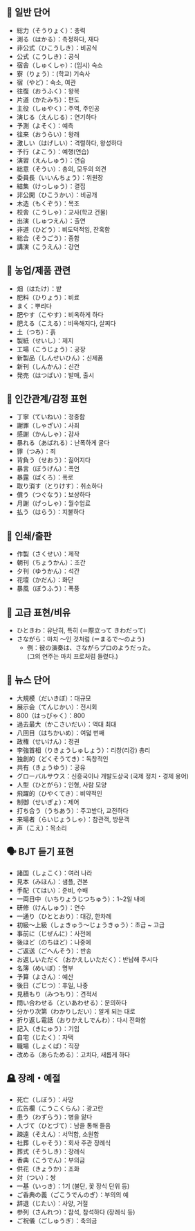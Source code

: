 ## 📘 일반 단어

- 総力（そうりょく）：총력
- 測る（はかる）：측정하다, 재다
- 非公式（ひこうしき）：비공식
- 公式（こうしき）：공식
- 宿舎（しゅくしゃ）：(임시) 숙소
- 寮（りょう）：(학교) 기숙사
- 宿（やど）：숙소, 여관
- 往復（おうふく）：왕복
- 片道（かたみち）：편도
- 主役（しゅやく）：주역, 주인공
- 演じる（えんじる）：연기하다
- 予測（よそく）：예측
- 往来（おうらい）：왕래
- 激しい（はげしい）：격렬하다, 왕성하다
- 予行（よこう）：예행(연습)
- 演習（えんしゅう）：연습
- 総意（そうい）：총의, 모두의 의견
- 委員長（いいんちょう）：위원장
- 結集（けっしゅう）：결집
- 非公開（ひこうかい）：비공개
- 木造（もくぞう）：목조
- 校舎（こうしゃ）：교사(학교 건물)
- 出演（しゅつえん）：출연
- 非道（ひどう）：비도덕적임, 잔혹함
- 総合（そうごう）：종합
- 講演（こうえん）：강연

## 🌾 농업/제품 관련

- 畑（はたけ）：밭
- 肥料（ひりょう）：비료
- まく：뿌리다
- 肥やす（こやす）：비옥하게 하다
- 肥える（こえる）：비옥해지다, 살찌다
- 土（つち）：흙
- 製紙（せいし）：제지
- 工場（こうじょう）：공장
- 新製品（しんせいひん）：신제품
- 新刊（しんかん）：신간
- 発売（はつばい）：발매, 출시

## 🙇 인간관계/감정 표현

- 丁寧（ていねい）：정중함
- 謝罪（しゃざい）：사죄
- 感謝（かんしゃ）：감사
- 暴れる（あばれる）：난폭하게 굴다
- 罪（つみ）：죄
- 背負う（せおう）：짊어지다
- 暴言（ぼうげん）：폭언
- 暴露（ばくろ）：폭로
- 取り消す（とりけす）：취소하다
- 償う（つぐなう）：보상하다
- 月謝（げっしゃ）：월수업료
- 払う（はらう）：지불하다

## 📰 인쇄/출판

- 作製（さくせい）：제작
- 朝刊（ちょうかん）：조간
- 夕刊（ゆうかん）：석간
- 花壇（かだん）：화단
- 暴風（ぼうふう）：폭풍

## 🌟 고급 표현/비유

- ひときわ：유난히, 특히 (＝際立って きわだって)
- さながら：마치 ～인 것처럼 (＝まるで～のよう)
  - 例：彼の演奏は、さながらプロのようだった。  
    (그의 연주는 마치 프로처럼 들렸다.)

## 📰 뉴스 단어

- 大規模（だいきぼ）：대규모
- 展示会（てんじかい）：전시회
- 800（はっぴゃく）：800
- 過去最大（かこさいだい）：역대 최대
- 八回目（はちかいめ）：여덟 번째
- 政権（せいけん）：정권
- 李強首相（りきょうしゅしょう）：리창(리강) 총리
- 独創的（どくそうてき）：독창적인
- 共有（きょうゆう）：공유
- グローバルサウス：신흥국이나 개발도상국 (국제 정치・경제 용어)
- 人型（ひとがら）：인형, 사람 모양
- 飛躍的（ひやくてき）：비약적인
- 制御（せいぎょ）：제어
- 打ち合う（うちあう）：주고받다, 교전하다
- 来場者（らいじょうしゃ）：참관객, 방문객
- 声（こえ）：목소리

## 🗣 BJT 듣기 표현

- 諸国（しょこく）：여러 나라
- 見本（みほん）：샘플, 견본
- 手配（てはい）：준비, 수배
- 一両日中（いちりょうじつちゅう）：1~2일 내에
- 研修（けんしゅう）：연수
- 一通り（ひととおり）：대강, 한차례
- 初級～上級（しょきゅう～じょうきゅう）：초급 ~ 고급
- 事前に（じぜんに）：사전에
- 後ほど（のちほど）：나중에
- ご返送（ごへんそう）：반송
- お返しいただく（おかえしいただく）：반납해 주시다
- 名簿（めいぼ）：명부
- 予算（よさん）：예산
- 後日（ごじつ）：후일, 나중
- 見積もり（みつもり）：견적서
- 問い合わせる（といあわせる）：문의하다
- 分かり次第（わかりしだい）：알게 되는 대로
- 折り返し電話（おりかえしでんわ）：다시 전화함
- 記入（きにゅう）：기입
- 自宅（じたく）：자택
- 職場（しょくば）：직장
- 改める（あらためる）：고치다, 새롭게 하다

## 🪦 장례・예절

- 死亡（しぼう）：사망
- 広告欄（こうこくらん）：광고란
- 患う（わずらう）：병을 앓다
- 人づて（ひとづて）：남을 통해 들음
- 疎遠（そえん）：서먹함, 소원함
- 社葬（しゃそう）：회사 주관 장례식
- 葬式（そうしき）：장례식
- 香典（こうでん）：부의금
- 供花（きょうか）：조화
- 対（つい）：쌍
- 一基（いっき）：1기 (불단, 꽃 장식 단위 등)
- ご香典の義（ごこうでんのぎ）：부의의 예
- 辞退（じたい）：사양, 거절
- 参列（さんれつ）：참석, 참석하다 (장례식 등)
- ご祝儀（ごしゅうぎ）：축의금
